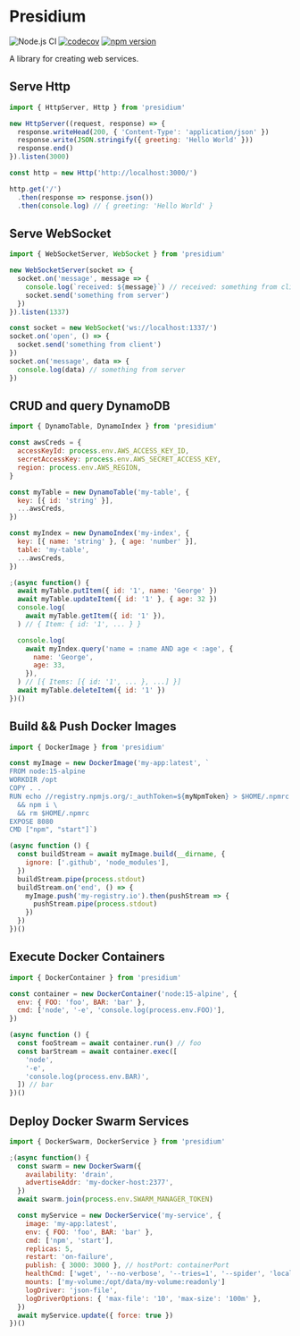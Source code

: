 # Presidium
![Node.js CI](https://github.com/richytong/presidium/workflows/Node.js%20CI/badge.svg?branch=master)
[![codecov](https://codecov.io/gh/richytong/presidium/branch/master/graph/badge.svg)](https://codecov.io/gh/richytong/presidium)
[![npm version](https://img.shields.io/npm/v/presidium.svg?style=flat)](https://www.npmjs.com/package/presidium)

A library for creating web services.

## Serve Http
```javascript
import { HttpServer, Http } from 'presidium'

new HttpServer((request, response) => {
  response.writeHead(200, { 'Content-Type': 'application/json' })
  response.write(JSON.stringify({ greeting: 'Hello World' }))
  response.end()
}).listen(3000)

const http = new Http('http://localhost:3000/')

http.get('/')
  .then(response => response.json())
  .then(console.log) // { greeting: 'Hello World' }
```

## Serve WebSocket
```javascript
import { WebSocketServer, WebSocket } from 'presidium'

new WebSocketServer(socket => {
  socket.on('message', message => {
    console.log(`received: ${message}`) // received: something from client
    socket.send('something from server')
  })
}).listen(1337)

const socket = new WebSocket('ws://localhost:1337/')
socket.on('open', () => {
  socket.send('something from client')
})
socket.on('message', data => {
  console.log(data) // something from server
})
```

## CRUD and query DynamoDB
```javascript
import { DynamoTable, DynamoIndex } from 'presidium'

const awsCreds = {
  accessKeyId: process.env.AWS_ACCESS_KEY_ID,
  secretAccessKey: process.env.AWS_SECRET_ACCESS_KEY,
  region: process.env.AWS_REGION,
}

const myTable = new DynamoTable('my-table', {
  key: [{ id: 'string' }],
  ...awsCreds,
})

const myIndex = new DynamoIndex('my-index', {
  key: [{ name: 'string' }, { age: 'number' }],
  table: 'my-table',
  ...awsCreds,
})

;(async function() {
  await myTable.putItem({ id: '1', name: 'George' })
  await myTable.updateItem({ id: '1' }, { age: 32 })
  console.log(
    await myTable.getItem({ id: '1' }),
  ) // { Item: { id: '1', ... } }

  console.log(
    await myIndex.query('name = :name AND age < :age', {
      name: 'George',
      age: 33,
    }),
  ) // [{ Items: [{ id: '1', ... }, ...] }]
  await myTable.deleteItem({ id: '1' })
})()
```

## Build && Push Docker Images
```javascript
import { DockerImage } from 'presidium'

const myImage = new DockerImage('my-app:latest', `
FROM node:15-alpine
WORKDIR /opt
COPY . .
RUN echo //registry.npmjs.org/:_authToken=${myNpmToken} > $HOME/.npmrc \
  && npm i \
  && rm $HOME/.npmrc
EXPOSE 8080
CMD ["npm", "start"]`)

(async function () {
  const buildStream = await myImage.build(__dirname, {
    ignore: ['.github', 'node_modules'],
  })
  buildStream.pipe(process.stdout)
  buildStream.on('end', () => {
    myImage.push('my-registry.io').then(pushStream => {
      pushStream.pipe(process.stdout)
    })
  })
})()
```

## Execute Docker Containers
```javascript
import { DockerContainer } from 'presidium'

const container = new DockerContainer('node:15-alpine', {
  env: { FOO: 'foo', BAR: 'bar' },
  cmd: ['node', '-e', 'console.log(process.env.FOO)'],
})

(async function () {
  const fooStream = await container.run() // foo
  const barStream = await container.exec([
    'node',
    '-e',
    'console.log(process.env.BAR)',
  ]) // bar
})()
```

## Deploy Docker Swarm Services
```javascript
import { DockerSwarm, DockerService } from 'presidium'

;(async function() {
  const swarm = new DockerSwarm({
    availability: 'drain',
    advertiseAddr: 'my-docker-host:2377',
  })
  await swarm.join(process.env.SWARM_MANAGER_TOKEN)

  const myService = new DockerService('my-service', {
    image: 'my-app:latest',
    env: { FOO: 'foo', BAR: 'bar' },
    cmd: ['npm', 'start'],
    replicas: 5,
    restart: 'on-failure',
    publish: { 3000: 3000 }, // hostPort: containerPort
    healthCmd: ['wget', '--no-verbose', '--tries=1', '--spider', 'localhost:3000'],
    mounts: ['my-volume:/opt/data/my-volume:readonly']
    logDriver: 'json-file',
    logDriverOptions: { 'max-file': '10', 'max-size': '100m' },
  })
  await myService.update({ force: true })
})()
```
